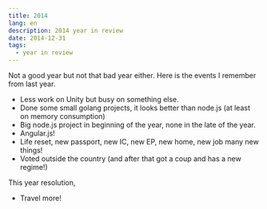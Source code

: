 ```yaml
---
title: 2014
lang: en
description: 2014 year in review
date: 2014-12-31
tags:
  - year in review
---
```


Not a good year but not that bad year either. Here is the events I remember from last year.

- Less work on Unity but busy on something else.
- Done some small golang projects, it looks better than node.js (at least on memory consumption)
- Big node.js project in beginning of the year, none in the late of the year.
- Angular.js!
- Life reset, new passport, new IC, new EP, new home, new job many new things!
- Voted outside the country (and after that got a coup and has a new regime!)

This year resolution,

- Travel more!
